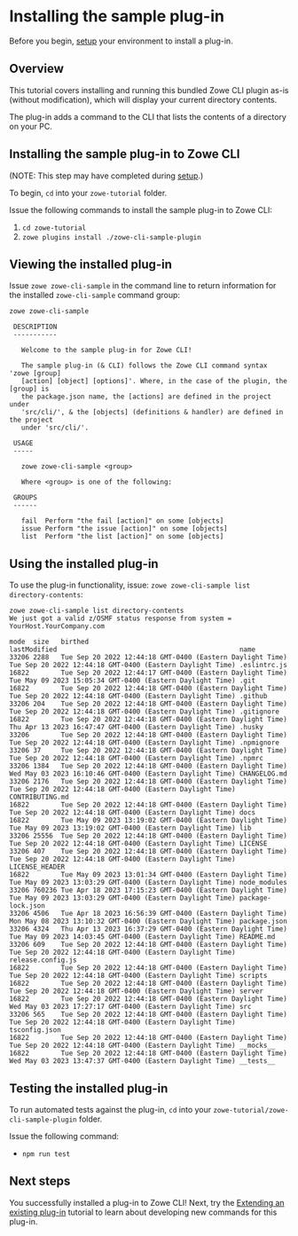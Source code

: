 # Installing the sample plug-in

Before you begin, [setup](../Setup.md) your environment to install a plug-in.

## Overview

This tutorial covers installing and running this bundled Zowe CLI plugin as-is (without modification), which will display your current directory contents.

The plug-in adds a command to the CLI that lists the contents of a directory on your PC.

## Installing the sample plug-in to Zowe CLI

(NOTE: This step may have completed during [setup](../Setup.md).)

To begin, `cd` into your `zowe-tutorial` folder.

Issue the following commands to install the sample plug-in to Zowe CLI:

1. `cd zowe-tutorial`
2. `zowe plugins install ./zowe-cli-sample-plugin`

## Viewing the installed plug-in

Issue `zowe zowe-cli-sample` in the command line to return information for the installed `zowe-cli-sample` command group:

```
zowe zowe-cli-sample

 DESCRIPTION
 -----------

   Welcome to the sample plug-in for Zowe CLI!

   The sample plug-in (& CLI) follows the Zowe CLI command syntax 'zowe [group]
   [action] [object] [options]'. Where, in the case of the plugin, the [group] is
   the package.json name, the [actions] are defined in the project under
   'src/cli/', & the [objects] (definitions & handler) are defined in the project
   under 'src/cli/'.

 USAGE
 -----

   zowe zowe-cli-sample <group>

   Where <group> is one of the following:

 GROUPS
 ------

   fail  Perform "the fail [action]" on some [objects]
   issue Perform "the issue [action]" on some [objects]
   list  Perform "the list [action]" on some [objects]
```

## Using the installed plug-in

To use the plug-in functionality, issue: `zowe zowe-cli-sample list directory-contents`:

```
zowe zowe-cli-sample list directory-contents
We just got a valid z/OSMF status response from system = YourHost.YourCompany.com

mode  size   birthed                                                   lastModified                                              name
33206 2288   Tue Sep 20 2022 12:44:18 GMT-0400 (Eastern Daylight Time) Tue Sep 20 2022 12:44:18 GMT-0400 (Eastern Daylight Time) .eslintrc.js
16822        Tue Sep 20 2022 12:44:17 GMT-0400 (Eastern Daylight Time) Tue May 09 2023 15:05:34 GMT-0400 (Eastern Daylight Time) .git
16822        Tue Sep 20 2022 12:44:18 GMT-0400 (Eastern Daylight Time) Tue Sep 20 2022 12:44:18 GMT-0400 (Eastern Daylight Time) .github
33206 204    Tue Sep 20 2022 12:44:18 GMT-0400 (Eastern Daylight Time) Tue Sep 20 2022 12:44:18 GMT-0400 (Eastern Daylight Time) .gitignore
16822        Tue Sep 20 2022 12:44:18 GMT-0400 (Eastern Daylight Time) Thu Apr 13 2023 16:47:47 GMT-0400 (Eastern Daylight Time) .husky
33206        Tue Sep 20 2022 12:44:18 GMT-0400 (Eastern Daylight Time) Tue Sep 20 2022 12:44:18 GMT-0400 (Eastern Daylight Time) .npmignore
33206 37     Tue Sep 20 2022 12:44:18 GMT-0400 (Eastern Daylight Time) Tue Sep 20 2022 12:44:18 GMT-0400 (Eastern Daylight Time) .npmrc
33206 1384   Tue Sep 20 2022 12:44:18 GMT-0400 (Eastern Daylight Time) Wed May 03 2023 16:10:46 GMT-0400 (Eastern Daylight Time) CHANGELOG.md
33206 2176   Tue Sep 20 2022 12:44:18 GMT-0400 (Eastern Daylight Time) Tue Sep 20 2022 12:44:18 GMT-0400 (Eastern Daylight Time) CONTRIBUTING.md
16822        Tue Sep 20 2022 12:44:18 GMT-0400 (Eastern Daylight Time) Tue Sep 20 2022 12:44:18 GMT-0400 (Eastern Daylight Time) docs
16822        Tue May 09 2023 13:19:02 GMT-0400 (Eastern Daylight Time) Tue May 09 2023 13:19:02 GMT-0400 (Eastern Daylight Time) lib
33206 25556  Tue Sep 20 2022 12:44:18 GMT-0400 (Eastern Daylight Time) Tue Sep 20 2022 12:44:18 GMT-0400 (Eastern Daylight Time) LICENSE
33206 407    Tue Sep 20 2022 12:44:18 GMT-0400 (Eastern Daylight Time) Tue Sep 20 2022 12:44:18 GMT-0400 (Eastern Daylight Time) LICENSE_HEADER
16822        Tue May 09 2023 13:01:34 GMT-0400 (Eastern Daylight Time) Tue May 09 2023 13:03:29 GMT-0400 (Eastern Daylight Time) node_modules
33206 760236 Tue Apr 18 2023 17:15:23 GMT-0400 (Eastern Daylight Time) Tue May 09 2023 13:03:29 GMT-0400 (Eastern Daylight Time) package-lock.json
33206 4506   Tue Apr 18 2023 16:56:39 GMT-0400 (Eastern Daylight Time) Mon May 08 2023 13:10:32 GMT-0400 (Eastern Daylight Time) package.json
33206 4324   Thu Apr 13 2023 16:37:29 GMT-0400 (Eastern Daylight Time) Tue May 09 2023 14:03:45 GMT-0400 (Eastern Daylight Time) README.md
33206 609    Tue Sep 20 2022 12:44:18 GMT-0400 (Eastern Daylight Time) Tue Sep 20 2022 12:44:18 GMT-0400 (Eastern Daylight Time) release.config.js
16822        Tue Sep 20 2022 12:44:18 GMT-0400 (Eastern Daylight Time) Tue Sep 20 2022 12:44:18 GMT-0400 (Eastern Daylight Time) scripts
16822        Tue Sep 20 2022 12:44:18 GMT-0400 (Eastern Daylight Time) Tue Sep 20 2022 12:44:18 GMT-0400 (Eastern Daylight Time) server
16822        Tue Sep 20 2022 12:44:18 GMT-0400 (Eastern Daylight Time) Wed May 03 2023 17:27:17 GMT-0400 (Eastern Daylight Time) src
33206 565    Tue Sep 20 2022 12:44:18 GMT-0400 (Eastern Daylight Time) Tue Sep 20 2022 12:44:18 GMT-0400 (Eastern Daylight Time) tsconfig.json
16822        Tue Sep 20 2022 12:44:18 GMT-0400 (Eastern Daylight Time) Tue Sep 20 2022 12:44:18 GMT-0400 (Eastern Daylight Time) __mocks__
16822        Tue Sep 20 2022 12:44:18 GMT-0400 (Eastern Daylight Time) Wed May 03 2023 13:47:37 GMT-0400 (Eastern Daylight Time) __tests__

```
## Testing the installed plug-in

To run automated tests against the plug-in, `cd` into your `zowe-tutorial/zowe-cli-sample-plugin` folder.

Issue the following command:

* `npm run test`

## Next steps

You successfully installed a plug-in to Zowe CLI! Next, try the [Extending an existing plug-in](../list-typicode-todo/ListTypicodeTodoPlugin.md) tutorial to learn about developing new commands for this plug-in.